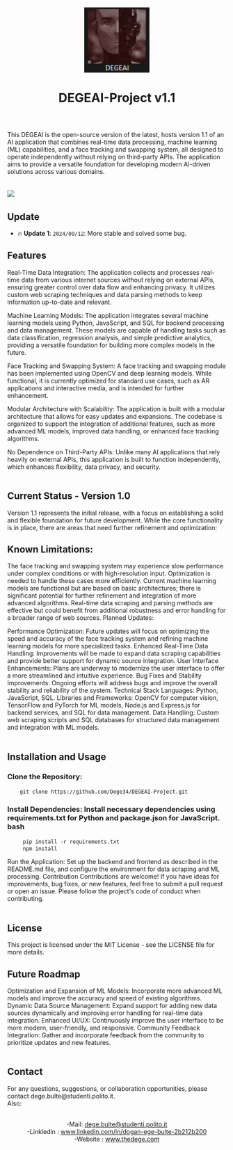 #  <p align="center"><img width="150" img height="150" alt="app exe icon" src="https://github.com/Dege34/DEGEAI-Project/blob/main/asset/images/degeai%20app.png?raw=true"> <br> <br>**DEGEAI-Project v1.1** </p>
<br>

This DEGEAI is the open-source version of the latest, hosts version 1.1 of an AI application that combines real-time data processing, machine learning (ML) capabilities, and a face tracking and swapping system, all designed to operate independently without relying on third-party APIs. The application aims to provide a versatile foundation for developing modern AI-driven solutions across various domains.
<br>
<br>
<br>
![](https://github.com/Dege34/DEGEAI-Project/blob/main/asset/images/degeai%20app.gif?raw=true)

## Update

- 🔥 **Update 1**: ```2024/09/12```: More stable and solved some bug.



<h2>Features</h2>
Real-Time Data Integration: The application collects and processes real-time data from various internet sources without relying on external APIs, ensuring greater control over data flow and enhancing privacy. It utilizes custom web scraping techniques and data parsing methods to keep information up-to-date and relevant.

Machine Learning Models: The application integrates several machine learning models using Python, JavaScript, and SQL for backend processing and data management. These models are capable of handling tasks such as data classification, regression analysis, and simple predictive analytics, providing a versatile foundation for building more complex models in the future.

Face Tracking and Swapping System: A face tracking and swapping module has been implemented using OpenCV and deep learning models. While functional, it is currently optimized for standard use cases, such as AR applications and interactive media, and is intended for further enhancement.

Modular Architecture with Scalability: The application is built with a modular architecture that allows for easy updates and expansions. The codebase is organized to support the integration of additional features, such as more advanced ML models, improved data handling, or enhanced face tracking algorithms.

No Dependence on Third-Party APIs: Unlike many AI applications that rely heavily on external APIs, this application is built to function independently, which enhances flexibility, data privacy, and security.
<br>
<br>
<h2>Current Status - Version 1.0</h2>
Version 1.1 represents the initial release, with a focus on establishing a solid and flexible foundation for future development. While the core functionality is in place, there are areas that need further refinement and optimization:

<h2>Known Limitations:</h2>

The face tracking and swapping system may experience slow performance under complex conditions or with high-resolution input. Optimization is needed to handle these cases more efficiently.
Current machine learning models are functional but are based on basic architectures; there is significant potential for further refinement and integration of more advanced algorithms.
Real-time data scraping and parsing methods are effective but could benefit from additional robustness and error handling for a broader range of web sources.
Planned Updates:

Performance Optimization: Future updates will focus on optimizing the speed and accuracy of the face tracking system and refining machine learning models for more specialized tasks.
Enhanced Real-Time Data Handling: Improvements will be made to expand data scraping capabilities and provide better support for dynamic source integration.
User Interface Enhancements: Plans are underway to modernize the user interface to offer a more streamlined and intuitive experience.
Bug Fixes and Stability Improvements: Ongoing efforts will address bugs and improve the overall stability and reliability of the system.
Technical Stack
Languages: Python, JavaScript, SQL.
Libraries and Frameworks: OpenCV for computer vision, TensorFlow and PyTorch for ML models, Node.js and Express.js for backend services, and SQL for data management.
Data Handling: Custom web scraping scripts and SQL databases for structured data management and integration with ML models.
<br>
<br>
<h2>Installation and Usage</h2>

<h3>Clone the Repository:</h3>

        git clone https://github.com/Dege34/DEGEAI-Project.git 
        
<h3>Install Dependencies: Install necessary dependencies using requirements.txt for Python and package.json for JavaScript.
bash</h3>

         pip install -r requirements.txt 
         npm install 
        
Run the Application: Set up the backend and frontend as described in the README.md file, and configure the environment for data scraping and ML processing.
Contribution
Contributions are welcome! If you have ideas for improvements, bug fixes, or new features, feel free to submit a pull request or open an issue. Please follow the project's code of conduct when contributing.
<br>
<br>
<h2>License</h2>
This project is licensed under the MIT License - see the LICENSE file for more details.

<h2>Future Roadmap</h2>
Optimization and Expansion of ML Models: Incorporate more advanced ML models and improve the accuracy and speed of existing algorithms.
Dynamic Data Source Management: Expand support for adding new data sources dynamically and improving error handling for real-time data integration.
Enhanced UI/UX: Continuously improve the user interface to be more modern, user-friendly, and responsive.
Community Feedback Integration: Gather and incorporate feedback from the community to prioritize updates and new features.

<br>
<br>
<h2>Contact</h2>
For any questions, suggestions, or collaboration opportunities, please contact dege.bulte@studenti.polito.it</a>.<br>
Also:  <p align="center"><br>-Mail: <a href = "dege.bulte@studenti.polito.it">dege.bulte@studenti.polito.it</a>               
        <br>-Linkledin :  <a href = "www.linkedin.com/in/dogan-ege-bulte-2b212b200">www.linkedin.com/in/dogan-ege-bulte-2b212b200</a>
        <br>-Website : <a href = "www.thedege.com">www.thedege.com</a></p>
                        


